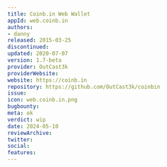 ```yaml
---
title: Coinb.in Web Wallet
appId: web.coinb.in
authors:
- danny
released: 2015-03-25
discontinued: 
updated: 2020-07-07
version: 1.7-beta
provider: OutCast3k
providerWebsite: 
website: https://coinb.in
repository: https://github.com/OutCast3k/coinbin
issue: 
icon: web.coinb.in.png
bugbounty: 
meta: ok
verdict: wip
date: 2024-05-10
reviewArchive:
twitter: 
social:
features:
---
```

